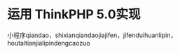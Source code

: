 运用 ThinkPHP 5.0实现
===============
小程序qiandao，shixianqiandaojiajifen，jifenduihuanlipin，houtaitianjialipindengcaozuo
